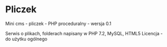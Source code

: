 # Pliczek
Mini cms - pliczek - PHP proceduralny - wersja 0.1

Serwis o plikach, folderach napisany w PHP 7.2, MySQL, HTML5
Licencja - do użytku ogólnego
